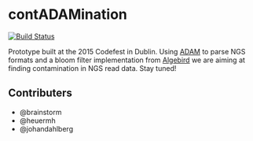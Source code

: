 contADAMination
===============

[![Build Status](https://travis-ci.org/johandahlberg/contAdamination.svg)](https://travis-ci.org/johandahlberg/contAdamination)

Prototype built at the 2015 Codefest in Dublin. Using [ADAM](http://bdgenomics.org/) to parse NGS formats and a bloom filter implementation from [Algebird](https://github.com/twitter/algebird) we are aiming at finding contamination in NGS read data. Stay tuned!

Contributers
------------
 * @brainstorm
 * @heuermh
 * @johandahlberg
